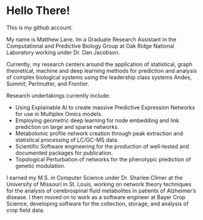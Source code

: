 # Hello There! 

This is my github account.

My name is Matthew Lane. Im a Graduate Research Assistant in the Computational and Predictive Biology Group at Oak Ridge National Laboratory working under Dr. Dan Jacobson.

Currently, my research centers around the application of statistical, graph theoretical, machine and deep learning methods for prediction and analysis of complex biological systems using the leadership class systems Andes, Summit, Perlmutter, and Frontier.

Research undertakings currently include:

- Using Explainable AI to create massive Predictive Expression Networks for use in Multiplex Omics models.
- Employing geometric deep learning for node embedding and link prediction on large and sparse networks.
- Metabolomic profile network creation through peak extraction and statistical processing of LC/GC-MS data.
- Scientific Software engineering for the production of well-tested and documented packages for publication.
- Topological Perturbation of networks for the phenotypic prediction of genetic modulation.

I earned my M.S. in Computer Science under Dr. Sharlee Climer at the University of Missouri in St. Louis, working on network theory techniques for the analysis of cerebrospinal fluid metabolites in patients of Alzheimer’s disease. I then moved on to work as a software engineer at Bayer Crop Science, developing software for the collection, storage, and analysis of crop field data.
